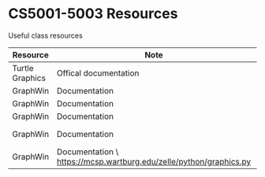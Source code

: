 # CS5001-5003 Resources

Useful class resources

Resource | Note | URL
---- | ---- | ----
Turtle Graphics | Offical documentation | [Python Turtle Graphics Tutorial](https://docs.python.org/3/library/turtle.html?highlight=hide#turtle.hideturtle)
GraphWin | Documentation | https://www.cs.swarthmore.edu/~adanner/cs21/s15/Labs/graphics.php
GraphWin | Documentation | https://mcsp.wartburg.edu/zelle/python/graphics/graphics/node3.html
GraphWin | Documentation | https://mcsp.wartburg.edu/zelle/python/ppics3/code/chapter06/graphics.py
GraphWin | Documentation | https://www.cs.swarthmore.edu/~richardw/classes/cs21/s13/using-graphics.html
GraphWin | Documentation \ https://mcsp.wartburg.edu/zelle/python/graphics.py
